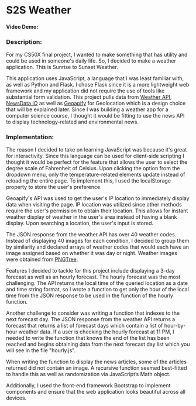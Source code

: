 # S2S Weather

#### Video Demo:  <URL HERE>

### Description: 
For my CS50X final project, I wanted to make something that has utility and could be used in someone's daily life. So, I decided to make a weather application. This is Sunrise to Sunset Weather.

This application uses JavaScript, a language that I was least familiar with, as well as Python and Flask. I chose Flask since it is a more lightweight web framework and my application did not require the use of tools like substantial form validation. This project pulls data from [Weather API](https://www.weatherapi.com/), [NewsData IO](https://newsdata.io/) as well as [Geoapify](https://www.geoapify.com/) for Geolocation which is a design choice that will be explained later. Since I was building a weather app for a computer science course, I thought it would be fitting to use the news API to display technology-related and environmental news.

### Implementation:

The reason I decided to take on learning JavaScript was because it's great for interactivity. Since this language can be used for client-side scripting I thought it would be perfect for the feature that allows the user to select the degree scale of Fahrenheit of Celsius. Upon clicking the option from the dropdown menu, only the temperature-related elements update instead of reloading the entire page. To implement this, I used the localStorage property to store the user's preference.

Geoapify's API was used to get the user's IP location to immediately display data when visiting the page. IP location was utilized since other methods require the user's permission to obtain their location. This allows for instant weather display of weather in the user's area instead of having a blank display. Upon searching a location, the user's input is stored.

The JSON response from the weather API has over 40 weather codes. Instead of displaying 40 images for each condition, I decided to group them by similarity and declared arrays of weather codes that would each have an image assigned based on whether it was day or night. Weather images were obtained from [PNGTree](https://pngtree.com/).

Features I decided to tackle for this project include displaying a 3-day forecast as well as an hourly forecast. The hourly forecast was the most challenging. The API returns the local time of the queried location as a date and time string format, so I wrote a function to get only the hour of the local time from the JSON response to be used in the function of the hourly function. 

Another challenge to consider was writing a function that indexes to the next forecast day. The JSON response from the weather API returns a forecast that returns a list of forecast days which contain a list of hour-by-hour weather data. If a user is checking the hourly forecast at 11 PM, I needed to write the function that knows the end of the list has been reached and begins obtaining data from the next forecast day list which you will see in the file "hourly.js".

When writing the function to display the news articles, some of the articles returned did not contain an image. A recursive function seemed best-fitted to handle this as well as randomization via JavaScript’s Math object.

Additionally, I used the front-end framework Bootstrap to implement components and ensure that the web application looks beautiful across all devices.
